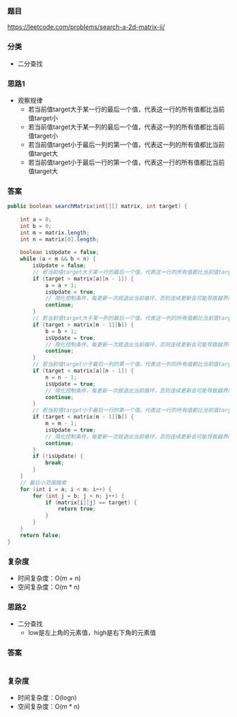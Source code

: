 ### 题目
https://leetcode.com/problems/search-a-2d-matrix-ii/

### 分类
* 二分查找

### 思路1
* 观察规律
    * 若当前值target大于某一行的最后一个值，代表这一行的所有值都比当前值target小
    * 若当前值target大于某一列的最后一个值，代表这一列的所有值都比当前值target小
    * 若当前值target小于最后一列的第一个值，代表这一列的所有值都比当前值target大
    * 若当前值target小于最后一行的第一个值，代表这一行的所有值都比当前值target大

### 答案
```java
public boolean searchMatrix(int[][] matrix, int target) {
    
    int a = 0;
    int b = 0;
    int m = matrix.length;
    int n = matrix[0].length;
    
    boolean isUpdate = false;
    while (a < m && b < n) {
        isUpdate = false;
        // 若当前值target大于某一行的最后一个值，代表这一行的所有值都比当前值target小
        if (target > matrix[a][n - 1]) {
            a = a + 1;
            isUpdate = true;
            // 简化控制条件，每更新一次就退出当前循环，否则连续更新会可能导致越界问题
            continue;
        }
        // 若当前值target大于某一列的最后一个值，代表这一列的所有值都比当前值target小
        if (target > matrix[m - 1][b]) {
            b = b + 1;
            isUpdate = true;
            // 简化控制条件，每更新一次就退出当前循环，否则连续更新会可能导致越界问题
            continue;
        }
        // 若当前值target小于最后一列的第一个值，代表这一列的所有值都比当前值target大
        if (target < matrix[a][n - 1]) {
            n = n - 1;
            isUpdate = true;
            // 简化控制条件，每更新一次就退出当前循环，否则连续更新会可能导致越界问题
            continue;
        }
        // 若当前值target小于最后一行的第一个值，代表这一行的所有值都比当前值target大
        if (target < matrix[m - 1][b]) {
            m = m - 1;
            isUpdate = true;
            // 简化控制条件，每更新一次就退出当前循环，否则连续更新会可能导致越界问题
            continue;
        }
        if (!isUpdate) {
            break;
        }
    }
    // 最后小范围搜索
    for (int i = a; i < m; i++) {
        for (int j = b; j < n; j++) {
            if (matrix[i][j] == target) {
                return true;
            }
        }
    }
    return false;
}
```

### 复杂度
* 时间复杂度：O(m + n)
* 空间复杂度：O(m * n)

### 思路2
* 二分查找
    * low是左上角的元素值，high是右下角的元素值

### 答案
```java
```

### 复杂度
* 时间复杂度：O(logn)
* 空间复杂度：O(m * n)
